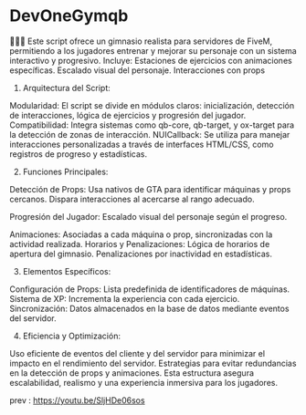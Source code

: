 # DevOneGymqb
🚴‍♂️💪 Este script ofrece un gimnasio realista para servidores de FiveM, permitiendo a los jugadores entrenar y mejorar su personaje con un sistema interactivo y progresivo. Incluye:  Estaciones de ejercicios con animaciones específicas. Escalado visual del personaje. Interacciones con props
1. Arquitectura del Script:

Modularidad: El script se divide en módulos claros: inicialización, detección de interacciones, lógica de ejercicios y progresión del jugador.
Compatibilidad: Integra sistemas como qb-core, qb-target, y ox-target para la detección de zonas de interacción.
NUICallback: Se utiliza para manejar interacciones personalizadas a través de interfaces HTML/CSS, como registros de progreso y estadísticas.

2. Funciones Principales:

Detección de Props:
Usa nativos de GTA para identificar máquinas y props cercanos.
Dispara interacciones al acercarse al rango adecuado.

Progresión del Jugador:
Escalado visual del personaje según el progreso.

Animaciones:
Asociadas a cada máquina o prop, sincronizadas con la actividad realizada.
Horarios y Penalizaciones:
Lógica de horarios de apertura del gimnasio.
Penalizaciones por inactividad en estadísticas.

3. Elementos Específicos:

Configuración de Props: Lista predefinida de identificadores de máquinas.
Sistema de XP: Incrementa la experiencia con cada ejercicio.
Sincronización: Datos almacenados en la base de datos mediante eventos del servidor.

4. Eficiencia y Optimización:

Uso eficiente de eventos del cliente y del servidor para minimizar el impacto en el rendimiento del servidor.
Estrategias para evitar redundancias en la detección de props y animaciones.
Esta estructura asegura escalabilidad, realismo y una experiencia inmersiva para los jugadores.

prev : https://youtu.be/SljHDe06sos
